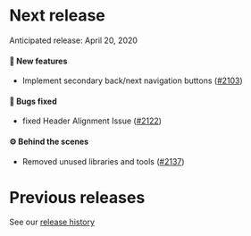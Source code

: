 # Next release

Anticipated release: April 20, 2020

#### 🚀 New features

- Implement secondary back/next navigation buttons ([#2103])

#### 🐛 Bugs fixed

- fixed Header Alignment Issue ([#2122])

#### ⚙️ Behind the scenes

- Removed unused libraries and tools ([#2137])

# Previous releases

See our [release history](https://github.com/18F/cms-hitech-apd/releases)

[#2145]: https://github.com/18F/cms-hitech-apd/issues/2145
[#2137]: https://github.com/18F/cms-hitech-apd/issues/2137
[#2122]: https://github.com/18F/cms-hitech-apd/issues/2122
[#2103]: https://github.com/18F/cms-hitech-apd/issues/2103